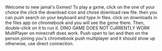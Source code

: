 Welcome to new jamal's Gxmes! To play a gxme, click on the one of your choice the click the download icon and chose download raw file. 
then you can push search on your keyboard and type in files. click on downloads in the files app on chromebook and you will see 
the gxme there. Then, double-click on it to run it. DINO GAME DOES NOT CuRRENTLY WORK
MultiPlayer on minecraft does work. Push open to lan and then on the person joining you's chromebook push multiplayer and it should show up otherwise, use direct connection.
